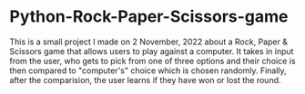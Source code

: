 # Python-Rock-Paper-Scissors-game

This is a small project I made on 2 November, 2022 about a Rock, Paper & Scissors game that allows users to play against a computer. It takes in input from the user, who gets to pick from one of three options and their choice is then compared to "computer's" choice which is chosen randomly. Finally, after the comparision, the user learns if they have won or lost the round.
